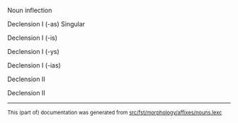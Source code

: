 Noun inflection

Declension I (-as)
Singular

Declension I (-is)

Declension I (-ys)

Declension I (-ias)

Declension II

Declension II

* * *

<small>This (part of) documentation was generated from [src/fst/morphology/affixes/nouns.lexc](https://github.com/giellalt/lang-lit/blob/main/src/fst/morphology/affixes/nouns.lexc)</small>
